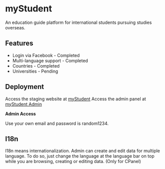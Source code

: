 # myStudent #

An education guide platform for international students pursuing studies overseas.

## Features ##

* Login via Facebook - Completed
* Multi-language support - Completed
* Countries - Completed
* Universities - Pending

## Deployment ##

Access the staging website at [myStudent](http://my-student.herokuapp.com)
Access the admin panel at [myStudent Admin](http://my-student.herokuapp.com/admin)

**Admin Access**

Use your own email and password is random1234.

## I18n ##

I18n means internationalization. Admin can create and edit data for multiple language. To do so, just change the language at the language bar on top while you are browsing, creating or editing data. (Only for CPanel)